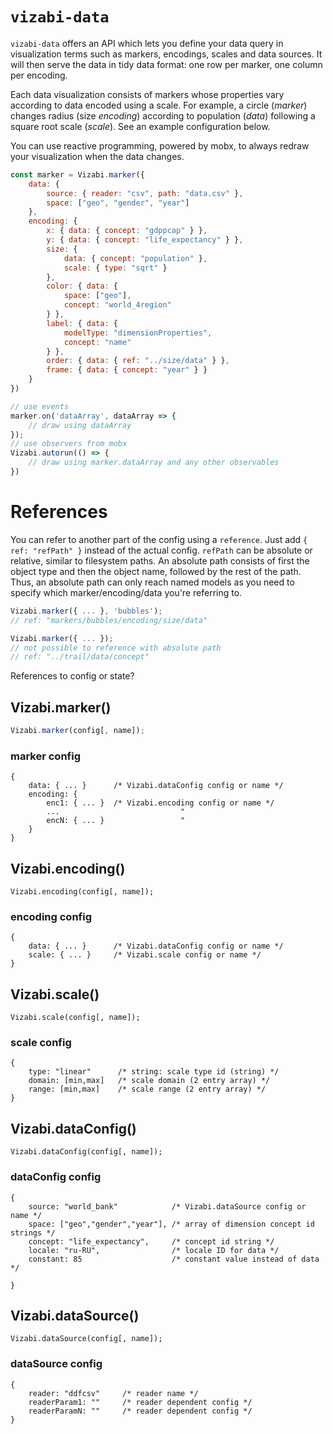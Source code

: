 # `vizabi-data`

`vizabi-data` offers an API which lets you define your data query in visualization terms such as markers, encodings, scales and data sources. It will then serve the data in tidy data format: one row per marker, one column per encoding.

Each data visualization consists of markers whose properties vary according to data encoded using a scale. For example, a circle (*marker*) changes radius (size *encoding*) according to population (*data*) following a square root scale (*scale*). See an example configuration below.

You can use reactive programming, powered by mobx, to always redraw your visualization when the data changes.

```js
const marker = Vizabi.marker({
    data: { 
        source: { reader: "csv", path: "data.csv" },
        space: ["geo", "gender", "year"]
    },
    encoding: {
        x: { data: { concept: "gdppcap" } },
        y: { data: { concept: "life_expectancy" } },
        size: { 
            data: { concept: "population" }, 
            scale: { type: "sqrt" } 
        },
        color: { data: { 
            space: ["geo"], 
            concept: "world_4region" 
        } },
        label: { data: { 
            modelType: "dimensionProperties",
            concept: "name"
        } },
        order: { data: { ref: "../size/data" } },
        frame: { data: { concept: "year" } }
    }
})

// use events
marker.on('dataArray', dataArray => {
    // draw using dataArray
});
// use observers from mobx
Vizabi.autorun(() => {
    // draw using marker.dataArray and any other observables
})
```

# References

You can refer to another part of the config using a `reference`. Just add `{ ref: "refPath" }` instead of the actual config. `refPath` can be absolute or relative, similar to filesystem paths. An absolute path consists of first the object type and then the object name, followed by the rest of the path. Thus, an absolute path can only reach named models as you need to specify which marker/encoding/data you're referring to.
```js
Vizabi.marker({ ... }, 'bubbles');
// ref: "markers/bubbles/encoding/size/data"

Vizabi.marker({ ... });
// not possible to reference with absolute path
// ref: "../trail/data/concept"
``` 

References to config or state? 

## Vizabi.marker()
```js
Vizabi.marker(config[, name]);
```
### marker config
```
{
    data: { ... }      /* Vizabi.dataConfig config or name */
    encoding: {
        enc1: { ... }  /* Vizabi.encoding config or name */
        ...                           "
        encN: { ... }                 "
    }        
}
```

## Vizabi.encoding()
```
Vizabi.encoding(config[, name]);
```

### encoding config
```
{
    data: { ... }      /* Vizabi.dataConfig config or name */
    scale: { ... }     /* Vizabi.scale config or name */
}
```

## Vizabi.scale()
```
Vizabi.scale(config[, name]);
```

### scale config
```
{
    type: "linear"      /* string: scale type id (string) */
    domain: [min,max]   /* scale domain (2 entry array) */
    range: [min,max]    /* scale range (2 entry array) */
}
```


## Vizabi.dataConfig()
```
Vizabi.dataConfig(config[, name]);
```

### dataConfig config
```
{
    source: "world_bank"            /* Vizabi.dataSource config or name */
    space: ["geo","gender","year"], /* array of dimension concept id strings */
    concept: "life_expectancy",     /* concept id string */
    locale: "ru-RU",                /* locale ID for data */
    constant: 85                    /* constant value instead of data */

}
```

## Vizabi.dataSource()
```
Vizabi.dataSource(config[, name]);
```

### dataSource config
```
{
    reader: "ddfcsv"     /* reader name */
    readerParam1: ""     /* reader dependent config */
    readerParamN: ""     /* reader dependent config */
}
```
